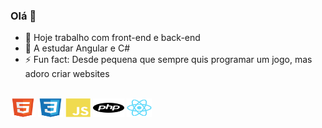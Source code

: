 ### Olá 👋

- 🔭 Hoje trabalho com front-end e back-end
- 🌱 A estudar Angular e C#
- ⚡ Fun fact: Desde pequena que sempre quis programar um jogo, mas adoro criar websites

  
<div style="display: inline_block"><br>
  <img align="center" alt="Ines-HTML" height="30" width="40" src="https://raw.githubusercontent.com/devicons/devicon/master/icons/html5/html5-original.svg">
  <img align="center" alt="Ines-CSS" height="30" width="40" src="https://raw.githubusercontent.com/devicons/devicon/master/icons/css3/css3-original.svg">
  <img align="center" alt="Ines-Js" height="30" width="40" src="https://raw.githubusercontent.com/devicons/devicon/master/icons/javascript/javascript-plain.svg">
  <img align="center" alt="Ines-PHP" height="30" width="50" src="https://raw.githubusercontent.com/devicons/devicon/master/icons/php/php-plain.svg">
  <img align="center" alt="Ines-React" height="30" width="40" src="https://raw.githubusercontent.com/devicons/devicon/master/icons/react/react-original.svg">
 
</div>
